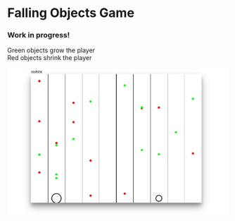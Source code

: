 # Falling Objects Game
### Work in progress!

Green objects grow the player  
Red objects shrink the player

<img src="https://github.com/stofstik/codaisseur-game/blob/two_players/screenshot-1.png" alt="screenshot" width="600px"/>
